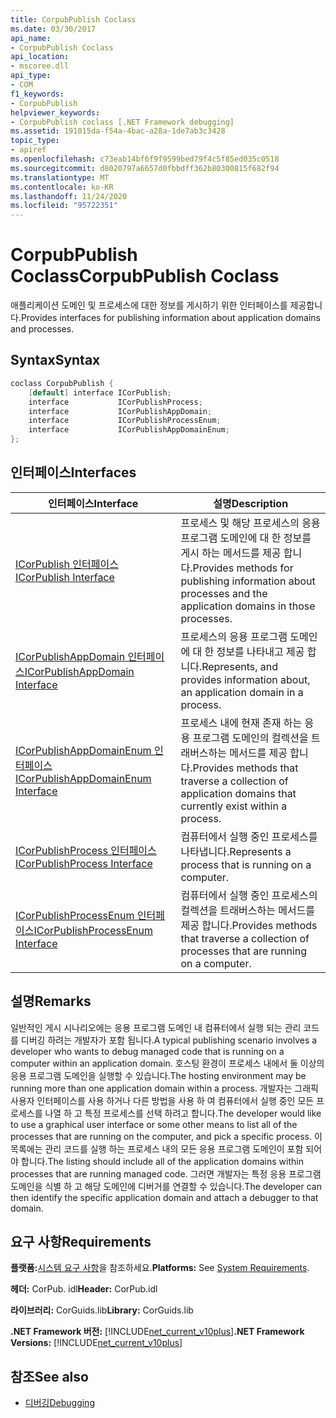 ```yaml
---
title: CorpubPublish Coclass
ms.date: 03/30/2017
api_name:
- CorpubPublish Coclass
api_location:
- mscoree.dll
api_type:
- COM
f1_keywords:
- CorpubPublish
helpviewer_keywords:
- CorpubPublish coclass [.NET Framework debugging]
ms.assetid: 191015da-f54a-4bac-a28a-1de7ab3c3428
topic_type:
- apiref
ms.openlocfilehash: c73eab14bf6f9f9599bed79f4c5f85ed035c0518
ms.sourcegitcommit: d8020797a6657d0fbbdff362b80300815f682f94
ms.translationtype: MT
ms.contentlocale: ko-KR
ms.lasthandoff: 11/24/2020
ms.locfileid: "95722351"
---
```

# <a name="corpubpublish-coclass"></a><span data-ttu-id="0e1eb-102">CorpubPublish Coclass</span><span class="sxs-lookup"><span data-stu-id="0e1eb-102">CorpubPublish Coclass</span></span>

<span data-ttu-id="0e1eb-103">애플리케이션 도메인 및 프로세스에 대한 정보를 게시하기 위한 인터페이스를 제공합니다.</span><span class="sxs-lookup"><span data-stu-id="0e1eb-103">Provides interfaces for publishing information about application domains and processes.</span></span>  
  
## <a name="syntax"></a><span data-ttu-id="0e1eb-104">Syntax</span><span class="sxs-lookup"><span data-stu-id="0e1eb-104">Syntax</span></span>  
  
```cpp  
coclass CorpubPublish {  
    [default] interface ICorPublish;  
    interface           ICorPublishProcess;  
    interface           ICorPublishAppDomain;  
    interface           ICorPublishProcessEnum;  
    interface           ICorPublishAppDomainEnum;  
};  
```  
  
## <a name="interfaces"></a><span data-ttu-id="0e1eb-105">인터페이스</span><span class="sxs-lookup"><span data-stu-id="0e1eb-105">Interfaces</span></span>  
  
|<span data-ttu-id="0e1eb-106">인터페이스</span><span class="sxs-lookup"><span data-stu-id="0e1eb-106">Interface</span></span>|<span data-ttu-id="0e1eb-107">설명</span><span class="sxs-lookup"><span data-stu-id="0e1eb-107">Description</span></span>|  
|---------------|-----------------|  
|[<span data-ttu-id="0e1eb-108">ICorPublish 인터페이스</span><span class="sxs-lookup"><span data-stu-id="0e1eb-108">ICorPublish Interface</span></span>](icorpublish-interface.md)|<span data-ttu-id="0e1eb-109">프로세스 및 해당 프로세스의 응용 프로그램 도메인에 대 한 정보를 게시 하는 메서드를 제공 합니다.</span><span class="sxs-lookup"><span data-stu-id="0e1eb-109">Provides methods for publishing information about processes and the application domains in those processes.</span></span>|  
|[<span data-ttu-id="0e1eb-110">ICorPublishAppDomain 인터페이스</span><span class="sxs-lookup"><span data-stu-id="0e1eb-110">ICorPublishAppDomain Interface</span></span>](icorpublishappdomain-interface.md)|<span data-ttu-id="0e1eb-111">프로세스의 응용 프로그램 도메인에 대 한 정보를 나타내고 제공 합니다.</span><span class="sxs-lookup"><span data-stu-id="0e1eb-111">Represents, and provides information about, an application domain in a process.</span></span>|  
|[<span data-ttu-id="0e1eb-112">ICorPublishAppDomainEnum 인터페이스</span><span class="sxs-lookup"><span data-stu-id="0e1eb-112">ICorPublishAppDomainEnum Interface</span></span>](icorpublishappdomainenum-interface.md)|<span data-ttu-id="0e1eb-113">프로세스 내에 현재 존재 하는 응용 프로그램 도메인의 컬렉션을 트래버스하는 메서드를 제공 합니다.</span><span class="sxs-lookup"><span data-stu-id="0e1eb-113">Provides methods that traverse a collection of application domains that currently exist within a process.</span></span>|  
|[<span data-ttu-id="0e1eb-114">ICorPublishProcess 인터페이스</span><span class="sxs-lookup"><span data-stu-id="0e1eb-114">ICorPublishProcess Interface</span></span>](icorpublishprocess-interface.md)|<span data-ttu-id="0e1eb-115">컴퓨터에서 실행 중인 프로세스를 나타냅니다.</span><span class="sxs-lookup"><span data-stu-id="0e1eb-115">Represents a process that is running on a computer.</span></span>|  
|[<span data-ttu-id="0e1eb-116">ICorPublishProcessEnum 인터페이스</span><span class="sxs-lookup"><span data-stu-id="0e1eb-116">ICorPublishProcessEnum Interface</span></span>](icorpublishprocessenum-interface.md)|<span data-ttu-id="0e1eb-117">컴퓨터에서 실행 중인 프로세스의 컬렉션을 트래버스하는 메서드를 제공 합니다.</span><span class="sxs-lookup"><span data-stu-id="0e1eb-117">Provides methods that traverse a collection of processes that are running on a computer.</span></span>|  
  
## <a name="remarks"></a><span data-ttu-id="0e1eb-118">설명</span><span class="sxs-lookup"><span data-stu-id="0e1eb-118">Remarks</span></span>  

 <span data-ttu-id="0e1eb-119">일반적인 게시 시나리오에는 응용 프로그램 도메인 내 컴퓨터에서 실행 되는 관리 코드를 디버깅 하려는 개발자가 포함 됩니다.</span><span class="sxs-lookup"><span data-stu-id="0e1eb-119">A typical publishing scenario involves a developer who wants to debug managed code that is running on a computer within an application domain.</span></span> <span data-ttu-id="0e1eb-120">호스팅 환경이 프로세스 내에서 둘 이상의 응용 프로그램 도메인을 실행할 수 있습니다.</span><span class="sxs-lookup"><span data-stu-id="0e1eb-120">The hosting environment may be running more than one application domain within a process.</span></span> <span data-ttu-id="0e1eb-121">개발자는 그래픽 사용자 인터페이스를 사용 하거나 다른 방법을 사용 하 여 컴퓨터에서 실행 중인 모든 프로세스를 나열 하 고 특정 프로세스를 선택 하려고 합니다.</span><span class="sxs-lookup"><span data-stu-id="0e1eb-121">The developer would like to use a graphical user interface or some other means to list all of the processes that are running on the computer, and pick a specific process.</span></span> <span data-ttu-id="0e1eb-122">이 목록에는 관리 코드를 실행 하는 프로세스 내의 모든 응용 프로그램 도메인이 포함 되어야 합니다.</span><span class="sxs-lookup"><span data-stu-id="0e1eb-122">The listing should include all of the application domains within processes that are running managed code.</span></span> <span data-ttu-id="0e1eb-123">그러면 개발자는 특정 응용 프로그램 도메인을 식별 하 고 해당 도메인에 디버거를 연결할 수 있습니다.</span><span class="sxs-lookup"><span data-stu-id="0e1eb-123">The developer can then identify the specific application domain and attach a debugger to that domain.</span></span>  
  
## <a name="requirements"></a><span data-ttu-id="0e1eb-124">요구 사항</span><span class="sxs-lookup"><span data-stu-id="0e1eb-124">Requirements</span></span>  

 <span data-ttu-id="0e1eb-125">**플랫폼:**[시스템 요구 사항](../../get-started/system-requirements.md)을 참조하세요.</span><span class="sxs-lookup"><span data-stu-id="0e1eb-125">**Platforms:** See [System Requirements](../../get-started/system-requirements.md).</span></span>  
  
 <span data-ttu-id="0e1eb-126">**헤더:** CorPub. idl</span><span class="sxs-lookup"><span data-stu-id="0e1eb-126">**Header:** CorPub.idl</span></span>  
  
 <span data-ttu-id="0e1eb-127">**라이브러리:** CorGuids.lib</span><span class="sxs-lookup"><span data-stu-id="0e1eb-127">**Library:** CorGuids.lib</span></span>  
  
 <span data-ttu-id="0e1eb-128">**.NET Framework 버전:**  [!INCLUDE[net_current_v10plus](../../../../includes/net-current-v10plus-md.md)]</span><span class="sxs-lookup"><span data-stu-id="0e1eb-128">**.NET Framework Versions:**  [!INCLUDE[net_current_v10plus](../../../../includes/net-current-v10plus-md.md)]</span></span>  
  
## <a name="see-also"></a><span data-ttu-id="0e1eb-129">참조</span><span class="sxs-lookup"><span data-stu-id="0e1eb-129">See also</span></span>

- [<span data-ttu-id="0e1eb-130">디버깅</span><span class="sxs-lookup"><span data-stu-id="0e1eb-130">Debugging</span></span>](index.md)
